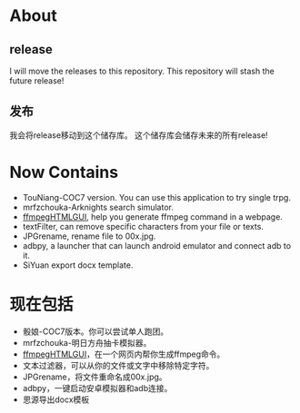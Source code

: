 # About

## release

I will move the releases to this repository.
This repository will stash the future release!

## 发布

我会将release移动到这个储存库。
这个储存库会储存未来的所有release!

# Now Contains

- TouNiang-COC7 version. You can use this application to try single trpg.
- mrfzchouka-Arknights search simulator.
- [ffmpegHTMLGUI](https://github.com/emptylight370/ffmpegHTMLGUI), help you generate ffmpeg command in a webpage.
- textFilter, can remove specific characters from your file or texts.
- JPGrename, rename file to 00x.jpg.
- adbpy, a launcher that can launch android emulator and connect adb to it.
- SiYuan export docx template.

# 现在包括

- 骰娘-COC7版本。你可以尝试单人跑团。
- mrfzchouka-明日方舟抽卡模拟器。
- [ffmpegHTMLGUI](https://github.com/emptylight370/ffmpegHTMLGUI)，在一个网页内帮你生成ffmpeg命令。
- 文本过滤器，可以从你的文件或文字中移除特定字符。
- JPGrename，将文件重命名成00x.jpg。
- adbpy，一键启动安卓模拟器和adb连接。
- 思源导出docx模板
